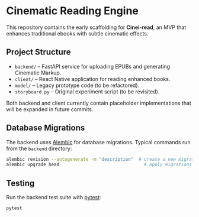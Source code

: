 # Cinematic Reading Engine

This repository contains the early scaffolding for **Cinei-read**, an MVP
that enhances traditional ebooks with subtle cinematic effects.

## Project Structure
- `backend/` – FastAPI service for uploading EPUBs and generating
  Cinematic Markup.
- `client/` – React Native application for reading enhanced books.
- `model/` – Legacy prototype code (to be refactored).
- `storyboard.py` – Original experiment script (to be revisited).

Both backend and client currently contain placeholder implementations that
will be expanded in future commits.

## Database Migrations

The backend uses [Alembic](https://alembic.sqlalchemy.org/) for database
migrations. Typical commands run from the `backend` directory:

```bash
alembic revision --autogenerate -m "description"  # create a new migration
alembic upgrade head                                # apply migrations
```

## Testing

Run the backend test suite with [pytest](https://docs.pytest.org/):

```bash
pytest
```
